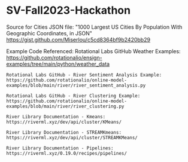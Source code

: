 # SV-Fall2023-Hackathon
 
Source for Cities JSON file:
    "1000 Largest US Cities By Population With Geographic Coordinates, in JSON"
    https://gist.github.com/Miserlou/c5cd8364bf9b2420bb29

Example Code Referenced:
    Rotational Labs GitHub Weather Examples:
    https://github.com/rotationalio/ensign-examples/tree/main/python/weather_data

    Rotational Labs GitHub - River Sentiment Analysis Example:
    https://github.com/rotationalio/online-model-examples/blob/main/river/river_sentiment_analysis.py

    Rotational Labs GitHub - River Clustering Example:
    https://github.com/rotationalio/online-model-examples/blob/main/river/river_clustering.py

    River Library Documentation - Kmeans:
    https://riverml.xyz/dev/api/cluster/KMeans/

    River Library Documentation - STREAMKmeans:
    https://riverml.xyz/dev/api/cluster/STREAMKMeans/

    River Library Documentation - Pipelines:
    https://riverml.xyz/0.19.0/recipes/pipelines/

